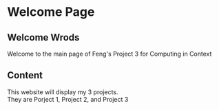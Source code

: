 # Welcome Page 
## Welcome Wrods
Welcome to the main page of Feng's Project 3 for Computing in Context

## Content
This website will display my 3 projects. <br>
They are Porject 1, Project 2, and Project 3
